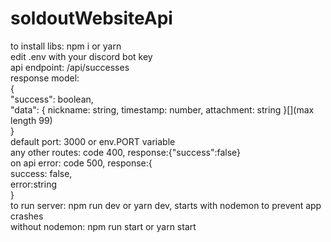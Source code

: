 # soldoutWebsiteApi
to install libs: npm i or yarn
<br>
edit .env with your discord bot key
<br>
api endpoint: /api/successes
<br>
response model:
<br>
{
<br>
    "success": boolean,
    <br>
    "data": { nickname: string, timestamp: number, attachment: string }[](max length 99)
    <br>
}
<br>
default port: 3000 or env.PORT variable
<br>
any other routes: code 400, response:{"success":false}
<br>
on api error: code 500, response:{
<br>
            success: false,
            <br>
            error:string
            <br>
        }
        <br>
to run server: npm run dev or yarn dev, starts with nodemon to prevent app crashes
<br>
without nodemon: npm run start or yarn start
